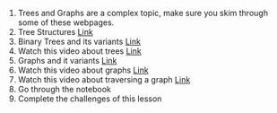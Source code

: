 1. Trees and Graphs are a complex topic, make sure you skim through some of these webpages.
2. Tree Structures [Link](https://en.wikipedia.org/wiki/Tree_(data_structure))
3. Binary Trees and its variants [Link](https://www.geeksforgeeks.org/binary-tree-data-structure/)
4. Watch this video about trees [Link](https://www.youtube.com/watch?v=oSWTXtMglKE)
5. Graphs and it variants [Link](https://www.geeksforgeeks.org/graph-data-structure-and-algorithms/)
6. Watch this video about graphs [Link](https://www.youtube.com/watch?v=gXgEDyodOJU)
7. Watch this video about traversing a graph [Link](https://www.youtube.com/watch?v=pcKY4hjDrxk)
8. Go through the notebook
9. Complete the challenges of this lesson
